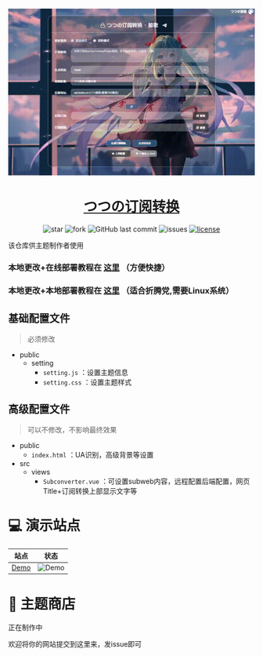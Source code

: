 ![web](web.gif "web")

<h1 align="center"><a href="https://sub.tsutsu.cc/" target="_blank">つつの订阅转换</a></h1>

<p align="center">
<img alt="star" src="https://img.shields.io/github/stars/lhl77/subweb-tsutsu.svg"/>
<img alt="fork" src="https://img.shields.io/github/forks/lhl77/subweb-tsutsu.svg"/>
<img alt="GitHub last commit" src="https://img.shields.io/github/last-commit/lhl77/subweb-tsutsu.svg?label=commits">
<img alt="issues" src="https://img.shields.io/github/issues/lhl77/subweb-tsutsu.svg"/>
<a href="https://github.com/lhl77/subweb-tsutsu/blob/master/LICENSE"><img alt="license" src="https://img.shields.io/github/license/lhl77/subweb-tsutsu.svg"/></a>
</p>

该仓库供主题制作者使用

### 本地更改+在线部署教程在 [这里](https://github.com/lhl77/subweb-tsutsu/wiki)  （方便快捷）

### 本地更改+本地部署教程在 [这里](https://github.com/lhl77/subweb-tsutsu/wiki/%E3%81%A4%E3%81%A4%E3%81%AE%E8%AE%A2%E9%98%85%E8%BD%AC%E6%8D%A2%E2%80%94%E2%80%94%E6%9C%AC%E5%9C%B0%E6%90%AD%E5%BB%BA%E6%95%99%E7%A8%8B-for-%E6%8A%98%E8%85%BE%E5%85%9A)  （适合折腾党,需要Linux系统）

## 基础配置文件

> 必须修改

- public
    - setting
        - `setting.js` ：设置主题信息
        - `setting.css` ：设置主题样式


## 高级配置文件

> 可以不修改，不影响最终效果

- public
    - `index.html` ：UA识别，高级背景等设置
- src
    - views
        - `Subconverter.vue` ：可设置subweb内容，远程配置后端配置，网页Title+订阅转换上部显示文字等

# 💻 演示站点

| 站点                                  | 状态                                                         |
| ------------------------------------- | ------------------------------------------------------------ |
| [Demo](https://demo.sub.tsutsu.cc/)       | ![Demo](https://img.shields.io/website?url=https://demo.sub.tsutsu.cc/) |

# 🎨 主题商店
正在制作中

欢迎将你的网站提交到这里来，发issue即可

